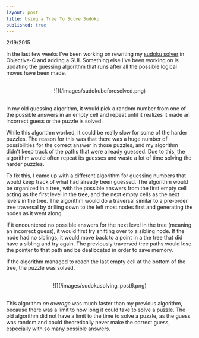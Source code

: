 ```yaml
---
layout: post
title: Using a Tree To Solve Sudoku
published: true
---
```


2/19/2015

In the last few weeks I've been working on rewriting my [sudoku solver](https://github.com/trentyou/Sudoku) in Objective-C and adding a GUI. Something else I've been working on is updating the guessing algorithm that runs after all the possible logical moves have been made.

<br>
<div style="text-align:center" markdown ="1">
![](/images/sudokubeforesolved.png)
</div>
<br>

In my old guessing algorithm, it would pick a random number from one of the possible answers in an empty cell and repeat until it realizes it made an incorrect guess or the puzzle is solved. 

While this algorithm worked, it could be really slow for some of the harder puzzles. The reason for this was that there was a huge number of possibilities for the correct answer in those puzzles, and my algorithm didn't keep track of the paths that were already guessed. Due to this, the algorithm would often repeat its guesses and waste a lot of time solving the harder puzzles. 

To fix this, I came up with a different algorithm for guessing numbers that would keep track of what had already been guessed. The algorithm would be organized in a tree, with the possible answers from the first empty cell acting as the first level in the tree, and the next empty cells as the next levels in the tree. The algorithm would do a traversal similar to a pre-order tree traversal by drilling down to the left most nodes first and generating the nodes as it went along. 

If it encountered no possible answers for the next level in the tree (meaning an incorrect guess), it would first try shifting over to a sibling node. If the node had no siblings, it would move back to a point in a the tree that did have a sibling and try again. The previously traversed tree paths would lose the pointer to that path and be deallocated in order to save memory.

If the algorithm managed to reach the last empty cell at the bottom of the tree, the puzzle was solved. 

<br>
<div style="text-align:center" markdown ="1">
![](/images/sudokusolving_post6.png)
</div>
<br>

This algorithm _on average_ was much faster than my previous algorithm, because there was a limit to how long it could take to solve a puzzle. The old algorithm did not have a limit to the time to solve a puzzle, as the guess was random and could theoretically never make the correct guess, especially with so many possible answers. 



